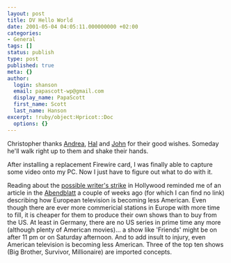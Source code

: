 ```yaml
---
layout: post
title: DV Hello World
date: 2001-05-04 04:05:11.000000000 +02:00
categories:
- General
tags: []
status: publish
type: post
published: true
meta: {}
author:
  login: shanson
  email: papascott-wp@gmail.com
  display_name: PapaScott
  first_name: Scott
  last_name: Hanson
excerpt: !ruby/object:Hpricot::Doc
  options: {}
---
```

<p>Christopher thanks <a href="http://andrea.editthispage.com/2001/05/01">Andrea</a>, <a href="http://hal.editthispage.com/2001/05/01">Hal</a> and <a href="http://iowa.weblogger.com/2001/05/02">John</a> for their good wishes. Someday he'll walk right up to them and shake their hands.</p>
<p>After installing a replacement Firewire card, I was finally able to capture some video onto my PC. Now I just have to figure out what to do with it.</p>
<p>Reading about the <a href="http://www.time.com/time/nation/article/0,8599,108494,00.html">possible writer's strike</a> in Hollywood reminded me of an article in the <a href="http://www.abendblatt.de">Abendblatt</a> a couple of weeks ago (for which I can find no link) describing how European television is becoming less American. Even though there are ever more commericial stations in Europe with more time to fill, it is cheaper for them to produce their own shows than to buy from the US. At least in Germany, there are no US series in prime time any more (although plenty of American movies)... a show like 'Friends' might be on after 11 pm or on Saturday afternoon. And to add insult to injury, even American television is becoming less American. Three of the top ten shows (Big Brother, Survivor, Millionaire) are imported concepts.</p>
